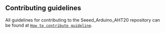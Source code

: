 ## Contributing guidelines

All guidelines for contributing to the Seeed_Arduino_AHT20 repository can be found at [`How to contribute guideline`](https://github.com/Seeed-Studio/Seeed_Arduino_AHT20/wiki/How_to_contribute).

